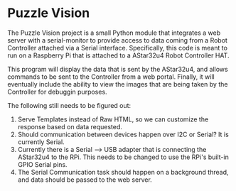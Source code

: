 # Puzzle Vision

The Puzzle Vision project is a small Python module that integrates a web server with a serial-monitor to provide access 
to data coming from a Robot Controller attached via a Serial interface. Specifically, this code is meant to run on a
Raspberry Pi that is attached to a AStar32u4 Robot Controller HAT. 

This program will display the data that is sent by the AStar32u4, and allows commands to be sent to the Controller
from a web portal. Finally, it will eventually include the ability to view the images that are being taken by
the Controller for debuggin purposes.

The following still needs to be figured out:

1. Serve Templates instead of Raw HTML, so we can customize the response based on data requested.
2. Should communication between devices happen over I2C or Serial? It is currently Serial.
3. Currently there is a Serial --> USB adapter that is connecting the AStar32u4 to the RPi. This needs to be changed to
use the RPi's built-in GPIO Serial pins.
4. The Serial Communication task should happen on a background thread, and data should be passed to the web server.
